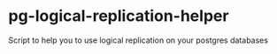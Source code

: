 # pg-logical-replication-helper
Script to help you to use logical replication on your postgres databases
